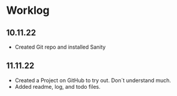 # Worklog

## 10.11.22
- Created Git repo and installed Sanity

## 11.11.22
- Created a Project on GitHub to try out. Don´t understand much.
- Added readme, log, and todo files.
